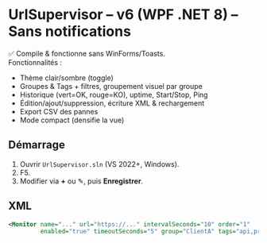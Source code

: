 # UrlSupervisor – v6 (WPF .NET 8) – Sans notifications

✅ Compile & fonctionne sans WinForms/Toasts.  
Fonctionnalités :
- Thème clair/sombre (toggle)
- Groupes & Tags + filtres, groupement visuel par groupe
- Historique (vert=OK, rouge=KO), uptime, Start/Stop, Ping
- Édition/ajout/suppression, écriture XML & rechargement
- Export CSV des pannes
- Mode compact (densifie la vue)

## Démarrage
1) Ouvrir `UrlSupervisor.sln` (VS 2022+, Windows).  
2) F5.  
3) Modifier via **+** ou ✎, puis **Enregistrer**.

## XML
```xml
<Monitor name="..." url="https://..." intervalSeconds="10" order="1"
         enabled="true" timeoutSeconds="5" group="ClientA" tags="api,prod" />
```
